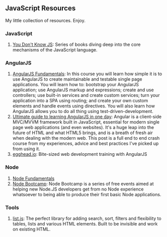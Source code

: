 ## JavaScript Resources

My little collection of resources. Enjoy.

### JavaScript

1. [You Don't Know JS](https://github.com/getify/You-Dont-Know-JS): Series of books diving deep into the core mechanisms of the JavaScript language.

### AngularJS

1. [AngularJS Fundamentals](http://traintelco.com/index.php/courses/item/javascript-programming-courses/angularjs-fundamentals.html): In this course you will learn how simple it is to use AngularJS to create maintainable and testable single page applications. You will learn how to: bootstrap your AngularJS application; use AngularJS markup and expressions; create and use controllers; use built-in services and create custom services; turn your application into a SPA using routing; and create your own custom elements and handle events using directives. You will also learn how AngularJS allows you to do all thing using test-driven-development.
2. [Ultimate guide to learning AngularJS in one day](http://toddmotto.com/ultimate-guide-to-learning-angular-js-in-one-day/): Angular is a client-side MVC/MVVM framework built in JavaScript, essential for modern single page web applications (and even websites). It's a huge leap into the future of HTML and what HTML5 brings, and is a breath of fresh air when dealing with the modern web. This post is a full end to end crash course from my experiences, advice and best practices I've picked up from using it.
3. [egghead.io](http://egghead.io/): Bite-sized web development training with AngularJS

### Node

1. [Node Fundamentals](http://webapplog.com/node-js-fundamentals-a-concise-overview-of-the-main-concepts/)
2. [Node Bootcamp](https://github.com/Aaronontheweb/node-bootcamp): Node Bootcamp is a series of free events aimed at helping new Node.JS developers get from no Node experience whatsoever to being able to produce their first basic Node applications.

### Tools

1. [list.js](https://github.com/javve/list.js): The perfect library for adding search, sort, filters and flexibility to tables, lists and various HTML elements. Built to be invisible and work on existing HTML. 
